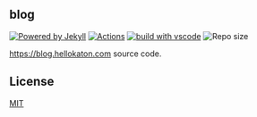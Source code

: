 
## blog

[![Powered by Jekyll](https://img.shields.io/badge/Powered%20by-Jekyll-blue.svg?style=flat-square)](https://jekyllrb.com/) 
[![Actions](https://github.com/hellokaton/blog/actions/workflows/jekyll.yml/badge.svg?event=push)](https://github.com/hellokaton/blog/actions) 
[![build with vscode](https://img.shields.io/badge/build%20with-vscode-blue.svg?style=flat-square)](https://code.visualstudio.com) 
![Repo size](https://img.shields.io/github/repo-size/hellokaton/blog.svg?style=flat-square&colorB=328657)

https://blog.hellokaton.com source code.

## License

[MIT](LICENSE)
